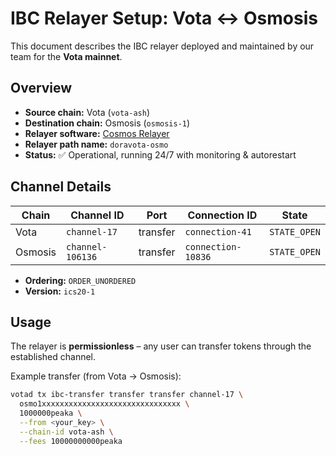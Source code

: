 # IBC Relayer Setup: Vota ↔ Osmosis

This document describes the IBC relayer deployed and maintained by our team for the **Vota mainnet**.

## Overview

- **Source chain:** Vota (`vota-ash`)
- **Destination chain:** Osmosis (`osmosis-1`)
- **Relayer software:** [Cosmos Relayer](https://github.com/cosmos/relayer)
- **Relayer path name:** `doravota-osmo`
- **Status:** ✅ Operational, running 24/7 with monitoring & autorestart

## Channel Details

| Chain       | Channel ID   | Port      | Connection ID  | State       |
|-------------|-------------|-----------|----------------|-------------|
| Vota        | `channel-17` | transfer  | `connection-41` | `STATE_OPEN` |
| Osmosis     | `channel-106136` | transfer  | `connection-10836` | `STATE_OPEN` |

- **Ordering:** `ORDER_UNORDERED`  
- **Version:** `ics20-1`

## Usage

The relayer is **permissionless** – any user can transfer tokens through the established channel.

Example transfer (from Vota → Osmosis):

```bash
votad tx ibc-transfer transfer transfer channel-17 \
  osmo1xxxxxxxxxxxxxxxxxxxxxxxxxxxxxxx \
  1000000peaka \
  --from <your_key> \
  --chain-id vota-ash \
  --fees 10000000000peaka
